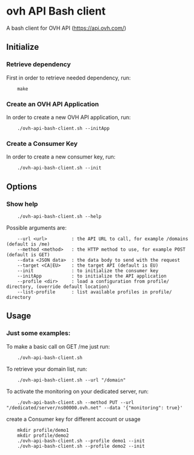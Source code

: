 ovh API Bash client
================

A bash client for OVH API (https://api.ovh.com/)

Initialize
----------

### Retrieve dependency

First in order to retrieve needed dependency, run:
```
    make
```

### Create an OVH API Application

In order to create a new OVH API application, run:
```
    ./ovh-api-bash-client.sh --initApp
```

### Create a Consumer Key

In order to create a new consumer key, run:
```
    ./ovh-api-bash-client.sh --init
```

Options
-------

### Show help
```
    ./ovh-api-bash-client.sh --help
```

Possible arguments are:
```
    --url <url>         : the API URL to call, for example /domains (default is /me)
    --method <method>   : the HTTP method to use, for example POST (default is GET)
    --data <JSON data>  : the data body to send with the request
    --target <CA|EU>    : the target API (default is EU)
    --init              : to initialize the consumer key
    --initApp           : to initialize the API application
    --profile <dir>     : load a configuration from profile/ directory, (override default location)
    --list-profile      : list available profiles in profile/ directory    
```

Usage
-----

### Just some examples:

To make a basic call on GET /me just run:
```
    ./ovh-api-bash-client.sh
```

To retrieve your domain list, run:
```
    ./ovh-api-bash-client.sh --url "/domain"
```

To activate the monitoring on your dedicated server, run:
```
    ./ovh-api-bash-client.sh --method PUT --url "/dedicated/server/ns00000.ovh.net" --data '{"monitoring": true}'
```

create a Consumer key for different account or usage
```
    mkdir profile/demo1
    mkdir profile/demo2
    ./ovh-api-bash-client.sh --profile demo1 --init
    ./ovh-api-bash-client.sh --profile demo2 --init
```
